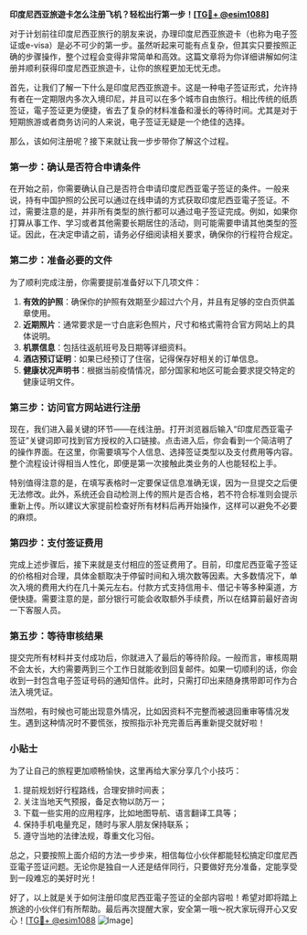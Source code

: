 **印度尼西亚旅遊卡怎么注册飞机？轻松出行第一步！[[TG💪+ @esim1088](https://t.me/s/esim1088)]**

对于计划前往印度尼西亚旅行的朋友来说，办理印度尼西亚旅遊卡（也称为电子签证或e-visa）是必不可少的第一步。虽然听起来可能有点复杂，但其实只要按照正确的步骤操作，整个过程会变得非常简单和高效。这篇文章将为你详细讲解如何注册并顺利获得印度尼西亚旅遊卡，让你的旅程更加无忧无虑。

首先，让我们了解一下什么是印度尼西亚旅遊卡。这是一种电子签证形式，允许持有者在一定期限内多次入境印尼，并且可以在多个城市自由旅行。相比传统的纸质签证，電子签证更为便捷，省去了复杂的材料准备和漫长的等待时间。尤其是对于短期旅游或者商务访问的人来说，电子签证无疑是一个绝佳的选择。

那么，该如何注册呢？接下来就让我一步步带你了解这个过程。

### 第一步：确认是否符合申请条件

在开始之前，你需要确认自己是否符合申请印度尼西亚電子签证的条件。一般来说，持有中国护照的公民可以通过在线申请的方式获取印度尼西亚電子签证。不过，需要注意的是，并非所有类型的旅行都可以通过电子签证完成。例如，如果你打算从事工作、学习或者其他需要长期居住的活动，则可能需要申请其他类型的签证。因此，在决定申请之前，请务必仔细阅读相关要求，确保你的行程符合规定。

### 第二步：准备必要的文件

为了顺利完成注册，你需要提前准备好以下几项文件：

1. **有效的护照**：确保你的护照有效期至少超过六个月，并且有足够的空白页供盖章使用。
2. **近期照片**：通常要求是一寸白底彩色照片，尺寸和格式需符合官方网站上的具体说明。
3. **机票信息**：包括往返航班号及日期等详细资料。
4. **酒店预订证明**：如果已经预订了住宿，记得保存好相关的订单信息。
5. **健康状况声明书**：根据当前疫情情况，部分国家和地区可能会要求提交特定的健康证明文件。

### 第三步：访问官方网站进行注册

现在，我们进入最关键的环节——在线注册。打开浏览器后输入“印度尼西亚電子签证”关键词即可找到官方授权的入口链接。点击进入后，你会看到一个简洁明了的操作界面。在这里，你需要填写个人信息、选择签证类型以及支付费用等内容。整个流程设计得相当人性化，即便是第一次接触此类业务的人也能轻松上手。

特别值得注意的是，在填写表格时一定要保证信息准确无误，因为一旦提交之后便无法修改。此外，系统还会自动检测上传的照片是否合格，若不符合标准则会提示重新上传。所以建议大家提前检查好所有材料后再开始操作，这样可以避免不必要的麻烦。

### 第四步：支付签证费用

完成上述步骤后，接下来就是支付相应的签证费用了。目前，印度尼西亚電子签证的价格相对合理，具体金额取决于停留时间和入境次数等因素。大多数情况下，单次入境的费用大约在几十美元左右。付款方式支持信用卡、借记卡等多种渠道，方便快捷。需要注意的是，部分银行可能会收取额外手续费，所以在结算前最好咨询一下客服人员。

### 第五步：等待审核结果

提交完所有材料并支付成功后，你就进入了最后的等待阶段。一般而言，审核周期不会太长，大约需要两到三个工作日就能收到回复邮件。如果一切顺利的话，你会收到一封包含电子签证号码的通知信件。此时，只需打印出来随身携带即可作为合法入境凭证。

当然啦，有时候也可能出现意外情况，比如因资料不完整而被退回重审等情况发生。遇到这种情况时不要慌张，按照指示补充完善后再重新提交就好啦！

### 小贴士

为了让自己的旅程更加顺畅愉快，这里再给大家分享几个小技巧：

1. 提前规划好行程路线，合理安排时间表；
2. 关注当地天气预报，备足衣物以防万一；
3. 下载一些实用的应用程序，比如地图导航、语言翻译工具等；
4. 保持手机电量充足，随时与家人朋友保持联系；
5. 遵守当地的法律法规，尊重文化习俗。

总之，只要按照上面介绍的方法一步步来，相信每位小伙伴都能轻松搞定印度尼西亚電子签证问题。无论你是独自一人还是结伴同行，只要做好充分准备，定能享受到一段难忘的美好时光！

好了，以上就是关于如何注册印度尼西亚電子签证的全部内容啦！希望对即将踏上旅途的小伙伴们有所帮助。最后再次提醒大家，安全第一哦～祝大家玩得开心又安心！[[TG💪+ @esim1088](https://t.me/s/esim1088) ![Image](https://i.postimg.cc/4NQfJmqS/Snipaste-2025-05-13-00-14-12.png)]